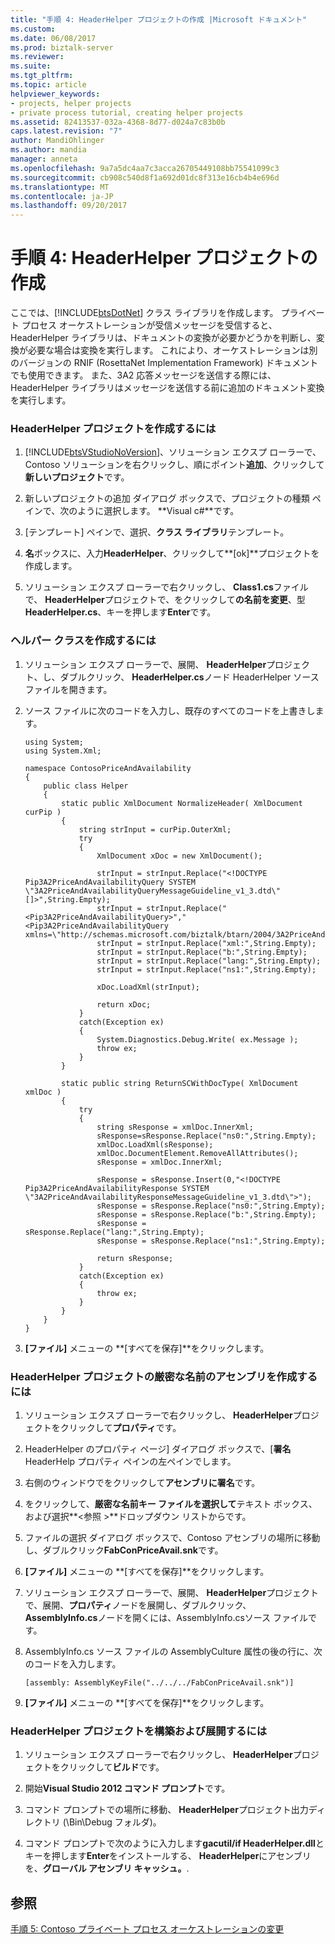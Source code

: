 ```yaml
---
title: "手順 4: HeaderHelper プロジェクトの作成 |Microsoft ドキュメント"
ms.custom: 
ms.date: 06/08/2017
ms.prod: biztalk-server
ms.reviewer: 
ms.suite: 
ms.tgt_pltfrm: 
ms.topic: article
helpviewer_keywords:
- projects, helper projects
- private process tutorial, creating helper projects
ms.assetid: 82413537-032a-4368-8d77-d024a7c83b0b
caps.latest.revision: "7"
author: MandiOhlinger
ms.author: mandia
manager: anneta
ms.openlocfilehash: 9a7a5dc4aa7c3acca26705449108bb75541099c3
ms.sourcegitcommit: cb908c540d8f1a692d01dc8f313e16cb4b4e696d
ms.translationtype: MT
ms.contentlocale: ja-JP
ms.lasthandoff: 09/20/2017
---
```

# <a name="step-4-creating-the-headerhelper-project"></a>手順 4: HeaderHelper プロジェクトの作成
ここでは、[!INCLUDE[btsDotNet](../../includes/btsdotnet-md.md)] クラス ライブラリを作成します。 プライベート プロセス オーケストレーションが受信メッセージを受信すると、HeaderHelper ライブラリは、ドキュメントの変換が必要かどうかを判断し、変換が必要な場合は変換を実行します。 これにより、オーケストレーションは別のバージョンの RNIF (RosettaNet Implementation Framework) ドキュメントでも使用できます。 また、3A2 応答メッセージを送信する際には、HeaderHelper ライブラリはメッセージを送信する前に追加のドキュメント変換を実行します。  
  
### <a name="to-create-the-headerhelper-project"></a>HeaderHelper プロジェクトを作成するには  
  
1.  [!INCLUDE[btsVStudioNoVersion](../../includes/btsvstudionoversion-md.md)]、ソリューション エクスプ ローラーで、Contoso ソリューションを右クリックし、順にポイント**追加**、クリックして**新しいプロジェクト**です。  
  
2.  新しいプロジェクトの追加 ダイアログ ボックスで、プロジェクトの種類 ペインで、次のように選択します。 **Visual c#**です。  
  
3.  [テンプレート] ペインで、選択、**クラス ライブラリ**テンプレート。  
  
4.  **名**ボックスに、入力**HeaderHelper**、クリックして**[ok]**プロジェクトを作成します。  
  
5.  ソリューション エクスプ ローラーで右クリックし、 **Class1.cs**ファイルで、 **HeaderHelper**プロジェクトで、をクリックして**の名前を変更**、型**HeaderHelper.cs**、キーを押します**Enter**です。  
  
### <a name="to-create-the-helper-class"></a>ヘルパー クラスを作成するには  
  
1.  ソリューション エクスプ ローラーで、展開、 **HeaderHelper**プロジェクト、し、ダブルクリック、 **HeaderHelper.cs**ノード HeaderHelper ソース ファイルを開きます。  
  
2.  ソース ファイルに次のコードを入力し、既存のすべてのコードを上書きします。  
  
    ```  
    using System;  
    using System.Xml;  
  
    namespace ContosoPriceAndAvailability  
    {  
        public class Helper  
        {  
            static public XmlDocument NormalizeHeader( XmlDocument curPip )  
            {  
                string strInput = curPip.OuterXml;  
                try  
                {  
                    XmlDocument xDoc = new XmlDocument();  
  
                    strInput = strInput.Replace("<!DOCTYPE Pip3A2PriceAndAvailabilityQuery SYSTEM \"3A2PriceAndAvailabilityQueryMessageGuideline_v1_3.dtd\"[]>",String.Empty);  
                    strInput = strInput.Replace("<Pip3A2PriceAndAvailabilityQuery>","<Pip3A2PriceAndAvailabilityQuery xmlns=\"http://schemas.microsoft.com/biztalk/btarn/2004/3A2PriceAndAvailabilityQueryMessageGuideline_v1_3.dtd\">");  
                    strInput = strInput.Replace("xml:",String.Empty);  
                    strInput = strInput.Replace("b:",String.Empty);  
                    strInput = strInput.Replace("lang:",String.Empty);  
                    strInput = strInput.Replace("ns1:",String.Empty);  
  
                    xDoc.LoadXml(strInput);  
  
                    return xDoc;  
                }  
                catch(Exception ex)  
                {  
                    System.Diagnostics.Debug.Write( ex.Message );  
                    throw ex;  
                }  
            }  
  
            static public string ReturnSCWithDocType( XmlDocument xmlDoc )  
            {  
                try  
                {  
                    string sResponse = xmlDoc.InnerXml;  
                    sResponse=sResponse.Replace("ns0:",String.Empty);  
                    xmlDoc.LoadXml(sResponse);  
                    xmlDoc.DocumentElement.RemoveAllAttributes();  
                    sResponse = xmlDoc.InnerXml;  
  
                    sResponse = sResponse.Insert(0,"<!DOCTYPE Pip3A2PriceAndAvailabilityResponse SYSTEM \"3A2PriceAndAvailabilityResponseMessageGuideline_v1_3.dtd\">");  
                    sResponse = sResponse.Replace("ns0:",String.Empty);  
                    sResponse = sResponse.Replace("b:",String.Empty);  
                    sResponse = sResponse.Replace("lang:",String.Empty);  
                    sResponse = sResponse.Replace("ns1:",String.Empty);  
  
                    return sResponse;  
                }  
                catch(Exception ex)  
                {  
                    throw ex;  
                }  
            }  
        }  
    }  
    ```  
  
3.  **[ファイル]** メニューの **[すべてを保存]**をクリックします。  
  
### <a name="to-create-a-strong-named-assembly-for-the-headerhelper-project"></a>HeaderHelper プロジェクトの厳密な名前のアセンブリを作成するには  
  
1.  ソリューション エクスプ ローラーで右クリックし、 **HeaderHelper**プロジェクトをクリックして**プロパティ**です。  
  
2.  HeaderHelper のプロパティ ページ] ダイアログ ボックスで、[**署名**HeaderHelp プロパティ ペインの左ペインでします。  
  
3.  右側のウィンドウでをクリックして**アセンブリに署名**です。  
  
4.  をクリックして、**厳密な名前キー ファイルを選択して**テキスト ボックス、および選択**\<参照 >**ドロップダウン リストからです。  
  
5.  ファイルの選択 ダイアログ ボックスで、Contoso アセンブリの場所に移動し、ダブルクリック**FabConPriceAvail.snk**です。  
  
6.  **[ファイル]** メニューの **[すべてを保存]**をクリックします。  
  
7.  ソリューション エクスプ ローラーで、展開、 **HeaderHelper**プロジェクトで、展開、**プロパティ**ノードを展開し、ダブルクリック、 **AssemblyInfo.cs**ノードを開くには、AssemblyInfo.csソース ファイルです。  
  
8.  AssemblyInfo.cs ソース ファイルの AssemblyCulture 属性の後の行に、次のコードを入力します。  
  
    ```  
    [assembly: AssemblyKeyFile("../../../FabConPriceAvail.snk")]  
    ```  
  
9. **[ファイル]** メニューの **[すべてを保存]**をクリックします。  
  
### <a name="to-build-and-deploy-the-headerhelper-project"></a>HeaderHelper プロジェクトを構築および展開するには  
  
1.  ソリューション エクスプ ローラーで右クリックし、 **HeaderHelper**プロジェクトをクリックして**ビルド**です。  
  
2.  開始**Visual Studio 2012 コマンド プロンプト**です。  
  
3.  コマンド プロンプトでの場所に移動、 **HeaderHelper**プロジェクト出力ディレクトリ (\Bin\Debug フォルダ)。  
  
4.  コマンド プロンプトで次のように入力します**gacutil/if HeaderHelper.dll**とキーを押します**Enter**をインストールする、 **HeaderHelper**にアセンブリを、**グローバル アセンブリ キャッシュ。**.  
  
## <a name="see-also"></a>参照  
 [手順 5: Contoso プライベート プロセス オーケストレーションの変更](../../adapters-and-accelerators/accelerator-rosettanet/step-5-modifying-the-contoso-private-process-orchestration.md)